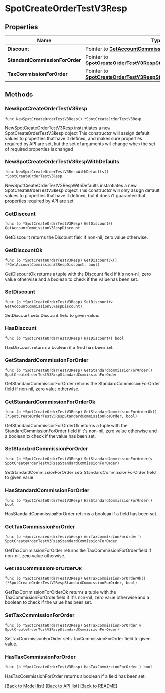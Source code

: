 # SpotCreateOrderTestV3Resp

## Properties

Name | Type | Description | Notes
------------ | ------------- | ------------- | -------------
**Discount** | Pointer to [**GetAccountCommissionV3RespDiscount**](GetAccountCommissionV3RespDiscount.md) |  | [optional] 
**StandardCommissionForOrder** | Pointer to [**SpotCreateOrderTestV3RespStandardCommissionForOrder**](SpotCreateOrderTestV3RespStandardCommissionForOrder.md) |  | [optional] 
**TaxCommissionForOrder** | Pointer to [**SpotCreateOrderTestV3RespStandardCommissionForOrder**](SpotCreateOrderTestV3RespStandardCommissionForOrder.md) |  | [optional] 

## Methods

### NewSpotCreateOrderTestV3Resp

`func NewSpotCreateOrderTestV3Resp() *SpotCreateOrderTestV3Resp`

NewSpotCreateOrderTestV3Resp instantiates a new SpotCreateOrderTestV3Resp object
This constructor will assign default values to properties that have it defined,
and makes sure properties required by API are set, but the set of arguments
will change when the set of required properties is changed

### NewSpotCreateOrderTestV3RespWithDefaults

`func NewSpotCreateOrderTestV3RespWithDefaults() *SpotCreateOrderTestV3Resp`

NewSpotCreateOrderTestV3RespWithDefaults instantiates a new SpotCreateOrderTestV3Resp object
This constructor will only assign default values to properties that have it defined,
but it doesn't guarantee that properties required by API are set

### GetDiscount

`func (o *SpotCreateOrderTestV3Resp) GetDiscount() GetAccountCommissionV3RespDiscount`

GetDiscount returns the Discount field if non-nil, zero value otherwise.

### GetDiscountOk

`func (o *SpotCreateOrderTestV3Resp) GetDiscountOk() (*GetAccountCommissionV3RespDiscount, bool)`

GetDiscountOk returns a tuple with the Discount field if it's non-nil, zero value otherwise
and a boolean to check if the value has been set.

### SetDiscount

`func (o *SpotCreateOrderTestV3Resp) SetDiscount(v GetAccountCommissionV3RespDiscount)`

SetDiscount sets Discount field to given value.

### HasDiscount

`func (o *SpotCreateOrderTestV3Resp) HasDiscount() bool`

HasDiscount returns a boolean if a field has been set.

### GetStandardCommissionForOrder

`func (o *SpotCreateOrderTestV3Resp) GetStandardCommissionForOrder() SpotCreateOrderTestV3RespStandardCommissionForOrder`

GetStandardCommissionForOrder returns the StandardCommissionForOrder field if non-nil, zero value otherwise.

### GetStandardCommissionForOrderOk

`func (o *SpotCreateOrderTestV3Resp) GetStandardCommissionForOrderOk() (*SpotCreateOrderTestV3RespStandardCommissionForOrder, bool)`

GetStandardCommissionForOrderOk returns a tuple with the StandardCommissionForOrder field if it's non-nil, zero value otherwise
and a boolean to check if the value has been set.

### SetStandardCommissionForOrder

`func (o *SpotCreateOrderTestV3Resp) SetStandardCommissionForOrder(v SpotCreateOrderTestV3RespStandardCommissionForOrder)`

SetStandardCommissionForOrder sets StandardCommissionForOrder field to given value.

### HasStandardCommissionForOrder

`func (o *SpotCreateOrderTestV3Resp) HasStandardCommissionForOrder() bool`

HasStandardCommissionForOrder returns a boolean if a field has been set.

### GetTaxCommissionForOrder

`func (o *SpotCreateOrderTestV3Resp) GetTaxCommissionForOrder() SpotCreateOrderTestV3RespStandardCommissionForOrder`

GetTaxCommissionForOrder returns the TaxCommissionForOrder field if non-nil, zero value otherwise.

### GetTaxCommissionForOrderOk

`func (o *SpotCreateOrderTestV3Resp) GetTaxCommissionForOrderOk() (*SpotCreateOrderTestV3RespStandardCommissionForOrder, bool)`

GetTaxCommissionForOrderOk returns a tuple with the TaxCommissionForOrder field if it's non-nil, zero value otherwise
and a boolean to check if the value has been set.

### SetTaxCommissionForOrder

`func (o *SpotCreateOrderTestV3Resp) SetTaxCommissionForOrder(v SpotCreateOrderTestV3RespStandardCommissionForOrder)`

SetTaxCommissionForOrder sets TaxCommissionForOrder field to given value.

### HasTaxCommissionForOrder

`func (o *SpotCreateOrderTestV3Resp) HasTaxCommissionForOrder() bool`

HasTaxCommissionForOrder returns a boolean if a field has been set.


[[Back to Model list]](../README.md#documentation-for-models) [[Back to API list]](../README.md#documentation-for-api-endpoints) [[Back to README]](../README.md)


